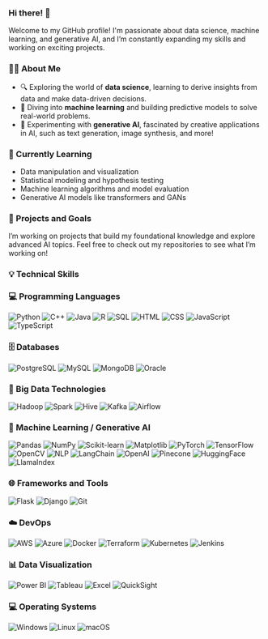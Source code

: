 ### Hi there! 👋

Welcome to my GitHub profile! I'm passionate about data science, machine learning, and generative AI, and I’m constantly expanding my skills and working on exciting projects.

### 🧑‍💻 About Me
- 🔍 Exploring the world of **data science**, learning to derive insights from data and make data-driven decisions.
- 🤖 Diving into **machine learning** and building predictive models to solve real-world problems.
- 🎨 Experimenting with **generative AI**, fascinated by creative applications in AI, such as text generation, image synthesis, and more!

### 🌱 Currently Learning
- Data manipulation and visualization
- Statistical modeling and hypothesis testing
- Machine learning algorithms and model evaluation
- Generative AI models like transformers and GANs

### 🚀 Projects and Goals
I’m working on projects that build my foundational knowledge and explore advanced AI topics. Feel free to check out my repositories to see what I’m working on!


### 💡 Technical Skills
### 💻 Programming Languages
<p>
  <img src="https://img.shields.io/badge/Python-3776AB?logo=python&logoColor=white" alt="Python">
  <img src="https://img.shields.io/badge/C++-00599C?logo=c%2B%2B&logoColor=white" alt="C++">
  <img src="https://img.shields.io/badge/Java-D72B1B?logo=java&logoColor=white" alt="Java">
  <img src="https://img.shields.io/badge/R-276DC3?logo=r&logoColor=white" alt="R">
  <img src="https://img.shields.io/badge/SQL-4479A1?logo=sqlite&logoColor=white" alt="SQL">
  <img src="https://img.shields.io/badge/HTML-E34F26?logo=html5&logoColor=white" alt="HTML">
  <img src="https://img.shields.io/badge/CSS-1572B6?logo=css3&logoColor=white" alt="CSS">
  <img src="https://img.shields.io/badge/JavaScript-F7DF1E?logo=javascript&logoColor=black" alt="JavaScript">
  <img src="https://img.shields.io/badge/TypeScript-3178C6?logo=typescript&logoColor=white" alt="TypeScript">
</p>

### 🗄️ Databases
<p>
  <img src="https://img.shields.io/badge/PostgreSQL-336791?logo=postgresql&logoColor=white" alt="PostgreSQL">
  <img src="https://img.shields.io/badge/MySQL-4479A1?logo=mysql&logoColor=white" alt="MySQL">
  <img src="https://img.shields.io/badge/MongoDB-47A248?logo=mongodb&logoColor=white" alt="MongoDB">
  <img src="https://img.shields.io/badge/Oracle-F80000?logo=oracle&logoColor=white" alt="Oracle">
</p>

### 🔹 Big Data Technologies
<p>
  <img src="https://img.shields.io/badge/Hadoop-66CCFF?logo=apache-hadoop&logoColor=black" alt="Hadoop">
  <img src="https://img.shields.io/badge/Spark-E25A1C?logo=apache-spark&logoColor=white" alt="Spark">
  <img src="https://img.shields.io/badge/Hive-FDEE21?logo=apache-hive&logoColor=black" alt="Hive">
  <img src="https://img.shields.io/badge/Kafka-231F20?logo=apache-kafka&logoColor=white" alt="Kafka">
  <img src="https://img.shields.io/badge/Airflow-017CEE?logo=apache-airflow&logoColor=white" alt="Airflow">
</p>

### 🧠 Machine Learning / Generative AI
<p>
<img src="https://img.shields.io/badge/Pandas-150458?logo=pandas&logoColor=white" alt="Pandas">
<img src="https://img.shields.io/badge/NumPy-013243?logo=numpy&logoColor=white" alt="NumPy">
<img src="https://img.shields.io/badge/Scikit--learn-F7931E?logo=scikit-learn&logoColor=white" alt="Scikit-learn">
<img src="https://img.shields.io/badge/Matplotlib-003b57?logo=matplotlib&logoColor=white" alt="Matplotlib">
<img src="https://img.shields.io/badge/PyTorch-EE4C2C?logo=pytorch&logoColor=white" alt="PyTorch">
<img src="https://img.shields.io/badge/TensorFlow-FF6F20?logo=tensorflow&logoColor=white" alt="TensorFlow">
<img src="https://img.shields.io/badge/OpenCV-5C3EE8?logo=opencv&logoColor=white" alt="OpenCV">
<img src="https://img.shields.io/badge/NLP-4B8BBE?logo=language&logoColor=white" alt="NLP">
<img src="https://img.shields.io/badge/LangChain-3E7C17?logo=language&logoColor=white" alt="LangChain">
<img src="https://img.shields.io/badge/OpenAI-412991?logo=openai&logoColor=white" alt="OpenAI">
<img src="https://img.shields.io/badge/Pinecone-00C8E6?logo=pinecone&logoColor=white" alt="Pinecone">
<img src="https://img.shields.io/badge/HuggingFace-F8C52C?logo=hugging-face&logoColor=black" alt="HuggingFace">
<img src="https://img.shields.io/badge/LlamaIndex-FF6347?logo=language&logoColor=white" alt="LlamaIndex">
</p>

### 🌐 Frameworks and Tools
<p>
  <img src="https://img.shields.io/badge/Flask-000000?logo=flask&logoColor=white" alt="Flask">
  <img src="https://img.shields.io/badge/Django-092E20?logo=django&logoColor=white" alt="Django">
  <img src="https://img.shields.io/badge/Git-F05032?logo=git&logoColor=white" alt="Git">
</p>

### ☁️ DevOps
<p>
  <img src="https://img.shields.io/badge/AWS-232F3E?logo=amazon-aws&logoColor=white" alt="AWS">
  <img src="https://img.shields.io/badge/Azure-0078D4?logo=microsoft-azure&logoColor=white" alt="Azure">
  <img src="https://img.shields.io/badge/Docker-2496ED?logo=docker&logoColor=white" alt="Docker">
  <img src="https://img.shields.io/badge/Terraform-623CE4?logo=terraform&logoColor=white" alt="Terraform">
  <img src="https://img.shields.io/badge/Kubernetes-326CE5?logo=kubernetes&logoColor=white" alt="Kubernetes">
  <img src="https://img.shields.io/badge/Jenkins-D24939?logo=jenkins&logoColor=white" alt="Jenkins">
</p>

### 📊 Data Visualization
<p>
  <img src="https://img.shields.io/badge/Power%20BI-F2C94C?logo=powerbi&logoColor=black" alt="Power BI">
  <img src="https://img.shields.io/badge/Tableau-E97627?logo=tableau&logoColor=white" alt="Tableau">
  <img src="https://img.shields.io/badge/Excel-217346?logo=microsoft-excel&logoColor=white" alt="Excel">
  <img src="https://img.shields.io/badge/QuickSight-FF9900?logo=amazon-aws&logoColor=black" alt="QuickSight">
</p>


### 💻 Operating Systems
<p>
  <img src="https://img.shields.io/badge/Windows-0078D6?logo=windows&logoColor=white" alt="Windows">
  <img src="https://img.shields.io/badge/Linux-FCC624?logo=linux&logoColor=black" alt="Linux">
  <img src="https://img.shields.io/badge/macOS-000000?logo=apple&logoColor=white" alt="macOS">
</p>

